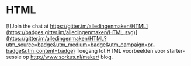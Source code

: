 # HTML

[![Join the chat at https://gitter.im/alledingenmaken/HTML](https://badges.gitter.im/alledingenmaken/HTML.svg)](https://gitter.im/alledingenmaken/HTML?utm_source=badge&utm_medium=badge&utm_campaign=pr-badge&utm_content=badge)
Toegang tot HTML voorbeelden voor starter-sessie op http://www.sorkus.nl/maker/ blog.
